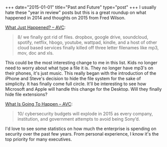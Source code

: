 +++
date="2015-01-01"
title="Past and Future"
type="post"
+++
I usually hate these "year in review" posts but this is a great roundup on what happened in 2014 and thoughts on 2015 from Fred Wilson.

[What Just Happened? – AVC](http://avc.com/2014/12/what-just-happened/):

>8/ we finally got rid of files. dropbox, google drive, soundcloud, spotify, netflix, hbogo, youtube, wattpad, kindle, and a host of other cloud based services finally killed off three letter filenames like mp3, mov, doc and xls.

This could be the most interesting change to me in this list. Kids no longer need to worry about what type a file it is. They no longer have mp3's on their phones, it's just music. This really began with the introduction of the iPhone and Steve's decision to hide the file system for the sake of simplicity. It has finally come full circle. It'll be interesting to see how Microsoft and Apple will handle this change for the Desktop. Will they finally hide file extensions?


[What Is Going To Happen – AVC](http://avc.com/2015/01/what-is-going-to-happen/):

>10/ cybersecurity budgets will explode in 2015 as every company, institution, and government attempts to avoid being Sony’d. 

I'd love to see some statistics on how much the enterprise is spending on security over the past few years. From personal experience, I know it's the top priority for many executives. 
